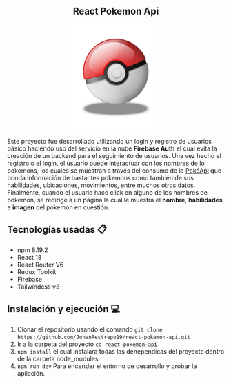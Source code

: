 <p align="center">
<h2 align="center"> React Pokemon Api </h2>
</p>

<p align="center">
<img src="./public/pokeball.png" width="200">
</p>

Este proyecto fue desarrollado utilizando un login y registro de usuarios básico
haciendo uso del servicio en la nube **Firebase Auth** el cual evita la creación
de un backend para el seguimiento de usuarios. Una vez hecho el registro
o el login, el usuario puede interactuar con los nombres de lo pokemons,
los cuales se muestran a través del consumo de la [PokéApi](https://pokeapi.co/)
que brinda información de bastantes pokemons como también de sus habilidades,
ubicaciones, movimientos, entre muchos otros datos. Finalmente, cuando el usuario
hace click en alguno de los nombres de pokemon, se redirige a un página la cual le muestra
el **nombre**, **habilidades** e **imagen** del pokemon en cuestión.

## Tecnologías usadas :clipboard:

- npm 8.19.2
- React 18
- React Router V6
- Redux Toolkit
- Firebase
- Tailwindcss v3

## Instalación y ejecución :computer:

1. Clonar el repositorio usando el comando `git clone https://github.com/JohanRestrepo19/react-pokemon-api.git`
2. Ir a la carpeta del proyecto `cd react-pokemon-api`
3. `npm install` el cual instalara todas las denependicas del proyecto dentro de la carpeta node_modules
4. `npm run dev` Para encender el entorno de desarrollo y probar la apliación.

